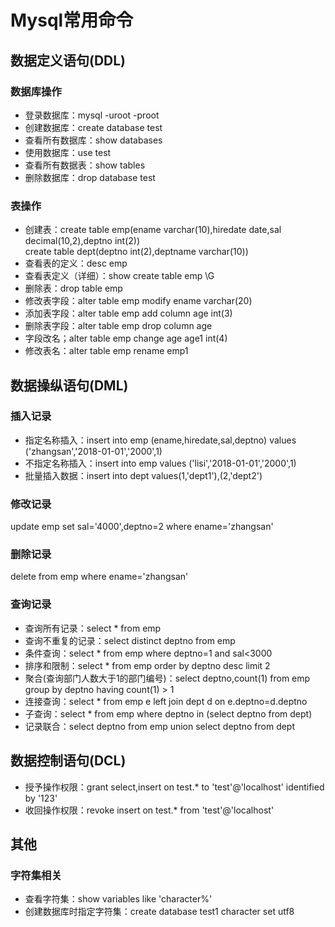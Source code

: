 # Mysql常用命令

## 数据定义语句(DDL)

### 数据库操作

- 登录数据库：mysql -uroot -proot
- 创建数据库：create database test
- 查看所有数据库：show databases
- 使用数据库：use test
- 查看所有数据表：show tables
- 删除数据库：drop database test

### 表操作

- 创建表：create table emp(ename varchar(10),hiredate date,sal decimal(10,2),deptno int(2))  
         create table dept(deptno int(2),deptname varchar(10))
- 查看表的定义：desc emp
- 查看表定义（详细）：show create table emp \G
- 删除表：drop table emp
- 修改表字段：alter table emp modify ename varchar(20)
- 添加表字段：alter table emp add column age int(3)
- 删除表字段：alter table emp drop column age
- 字段改名；alter table emp change age age1 int(4)
- 修改表名：alter table emp rename emp1

## 数据操纵语句(DML)

### 插入记录

- 指定名称插入：insert into emp (ename,hiredate,sal,deptno) values ('zhangsan','2018-01-01','2000',1)
- 不指定名称插入：insert into emp values ('lisi','2018-01-01','2000',1)
- 批量插入数据：insert into dept values(1,'dept1'),(2,'dept2')

### 修改记录

update emp set sal='4000',deptno=2 where ename='zhangsan'

### 删除记录

delete from emp where ename='zhangsan'

### 查询记录

- 查询所有记录：select * from emp
- 查询不重复的记录：select distinct deptno from emp
- 条件查询：select * from emp where deptno=1 and sal<3000
- 排序和限制：select * from emp order by deptno desc limit 2
- 聚合(查询部门人数大于1的部门编号)：select deptno,count(1) from emp group by deptno having count(1) > 1
- 连接查询：select * from emp e left join dept d on e.deptno=d.deptno
- 子查询：select * from emp where deptno in (select deptno from dept)
- 记录联合：select deptno from emp union select deptno from dept

## 数据控制语句(DCL)

- 授予操作权限：grant select,insert on test.* to 'test'@'localhost' identified by '123'
- 收回操作权限：revoke insert on test.* from 'test'@'localhost'

## 其他

### 字符集相关
- 查看字符集：show variables like 'character%'
- 创建数据库时指定字符集：create database test1 character set utf8